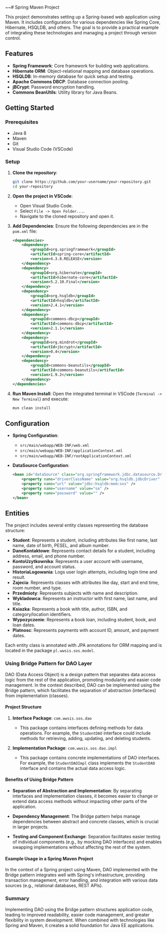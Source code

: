 ~~# Spring Maven Project

This project demonstrates setting up a Spring-based web application using Maven. It includes configuration for various dependencies like Spring Core, Hibernate, HSQLDB, and others. The goal is to provide a practical example of integrating these technologies and managing a project through version control.

## Features

- **Spring Framework**: Core framework for building web applications.
- **Hibernate ORM**: Object-relational mapping and database operations.
- **HSQLDB**: In-memory database for quick setup and testing.
- **Apache Commons DBCP**: Database connection pooling.
- **jBCrypt**: Password encryption handling.
- **Commons BeanUtils**: Utility library for Java Beans.

## Getting Started

### Prerequisites

- Java 8
- Maven
- Git
- Visual Studio Code (VSCode)

### Setup

1. **Clone the repository**:
    ```bash
    git clone https://github.com/your-username/your-repository.git
    cd your-repository
    ```

2. **Open the project in VSCode**:
    - Open Visual Studio Code.
    - Select `File -> Open Folder...`.
    - Navigate to the cloned repository and open it.

3. **Add Dependencies**:
    Ensure the following dependencies are in the `pom.xml` file:
    ```xml
    <dependencies>
        <dependency>
            <groupId>org.springframework</groupId>
            <artifactId>spring-core</artifactId>
            <version>4.3.8.RELEASE</version>
        </dependency>
        <dependency>
            <groupId>org.hibernate</groupId>
            <artifactId>hibernate-core</artifactId>
            <version>5.2.10.Final</version>
        </dependency>
        <dependency>
            <groupId>org.hsqldb</groupId>
            <artifactId>hsqldb</artifactId>
            <version>2.4.1</version>
        </dependency>
        <dependency>
            <groupId>commons-dbcp</groupId>
            <artifactId>commons-dbcp</artifactId>
            <version>2.1.1</version>
        </dependency>
        <dependency>
            <groupId>org.mindrot</groupId>
            <artifactId>jbcrypt</artifactId>
            <version>0.4</version>
        </dependency>
        <dependency>
            <groupId>commons-beanutils</groupId>
            <artifactId>commons-beanutils</artifactId>
            <version>1.9.2</version>
        </dependency>
    </dependencies>
    ```

4. **Run Maven Install**:
    Open the integrated terminal in VSCode (`Terminal -> New Terminal`) and execute:
    ```bash
    mvn clean install
    ```

## Configuration

- **Spring Configuration**: 
  - `src/main/webapp/WEB-INF/web.xml`
  - `src/main/webapp/WEB-INF/applicationContext.xml`
  - `src/main/webapp/WEB-INF/rootApplicationContext.xml`

- **DataSource Configuration**:
  ```xml
  <bean id="dataSource" class="org.springframework.jdbc.datasource.DriverManagerDataSource">
      <property name="driverClassName" value="org.hsqldb.jdbcDriver" />
      <property name="url" value="jdbc:hsqldb:mem:sos" />
      <property name="username" value="sa" />
      <property name="password" value="" />
  </bean>

## Entities

The project includes several entity classes representing the database structure:

- **Student**: Represents a student, including attributes like first name, last name, date of birth, PESEL, and album number.
- **DaneKontaktowe**: Represents contact details for a student, including address, email, and phone number.
- **KontoUzytkownika**: Represents a user account with username, password, and account status.
- **HistoriaLogowania**: Logs user login attempts, including login time and result.
- **Zajecia**: Represents classes with attributes like day, start and end time, room number, and type.
- **Przedmioty**: Represents subjects with name and description.
- **Wykladowca**: Represents an instructor with first name, last name, and title.
- **Ksiazka**: Represents a book with title, author, ISBN, and category/location identifiers.
- **Wypozyczenie**: Represents a book loan, including student, book, and loan dates.
- **Platnosc**: Represents payments with account ID, amount, and payment dates.

Each entity class is annotated with JPA annotations for ORM mapping and is located in the package `pl.wwsis.sos.model`.

### Using Bridge Pattern for DAO Layer

DAO (Data Access Object) is a design pattern that separates data access logic from the rest of the application, promoting modularity and easier code management. In the context described, DAO can be implemented using the Bridge pattern, which facilitates the separation of abstraction (interfaces) from implementation (classes).

#### Project Structure

1. **Interface Package**: `com.wwsis.sos.dao`
   - This package contains interfaces defining methods for data operations. For example, the `StudentDAO` interface could include methods for retrieving, adding, updating, and deleting students.

2. **Implementation Package**: `com.wwsis.sos.dao.impl`
   - This package contains concrete implementations of DAO interfaces. For example, the `StudentDAOImpl` class implements the `StudentDAO` interface and contains the actual data access logic.

#### Benefits of Using Bridge Pattern

- **Separation of Abstraction and Implementation**: By separating interfaces and implementation classes, it becomes easier to change or extend data access methods without impacting other parts of the application.
  
- **Dependency Management**: The Bridge pattern helps manage dependencies between abstract and concrete classes, which is crucial in larger projects.

- **Testing and Component Exchange**: Separation facilitates easier testing of individual components (e.g., by mocking DAO interfaces) and enables swapping implementations without affecting the rest of the system.

#### Example Usage in a Spring Maven Project

In the context of a Spring project using Maven, DAO implemented with the Bridge pattern integrates well with Spring's infrastructure, providing transaction management, error handling, and integration with various data sources (e.g., relational databases, REST APIs).

### Summary

Implementing DAO using the Bridge pattern structures application code, leading to improved readability, easier code management, and greater flexibility in system development. When combined with technologies like Spring and Maven, it creates a solid foundation for Java EE applications.
